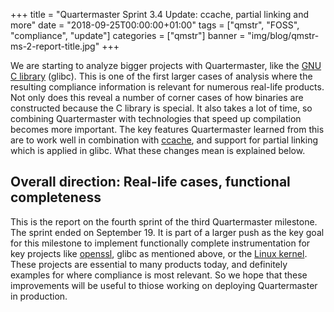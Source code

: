 +++
title = "Quartermaster Sprint 3.4 Update: ccache, partial linking and more"
date = "2018-09-25T00:00:00+01:00"
tags = ["qmstr", "FOSS", "compliance", "update"]
categories = ["qmstr"]
banner = "img/blog/qmstr-ms-2-report-title.jpg"
+++

We are starting to analyze bigger projects with Quartermaster, like
the [GNU C library](https://www.gnu.org/software/libc/) (glibc). This
is one of the first larger cases of analysis where the resulting
compliance information is relevant for numerous real-life
products. Not only does this reveal a number of corner cases of how
binaries are constructed because the C library is special. It also
takes a lot of time, so combining Quartermaster with technologies that
speed up compilation becomes more important. The key features
Quartermaster learned from this are to work well in combination with
[ccache](https://ccache.samba.org/), and support for partial linking
which is applied in glibc. What these changes mean is explained
below.
<!--more-->

## Overall direction: Real-life cases, functional completeness

This is the report on the fourth sprint of the third Quartermaster
milestone. The sprint ended on September 19. It is part of a larger
push as the key goal for this milestone to implement functionally
complete instrumentation for key projects like
[openssl](https://www.openssl.org/), glibc as mentioned above, or the
[Linux kernel](https://www.kernel.org/). These projects are essential to
many products today, and definitely examples for where compliance is
most relevant. So we hope that these improvements will be useful to
thiose working on deploying Quartermaster in production.

## 
